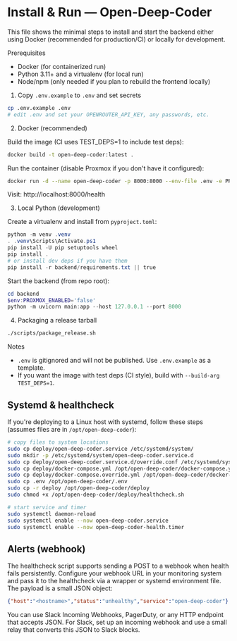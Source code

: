 # Install & Run — Open-Deep-Coder

This file shows the minimal steps to install and start the backend either using Docker (recommended for production/CI) or locally for development.

Prerequisites
- Docker (for containerized run)
- Python 3.11+ and a virtualenv (for local run)
- Node/npm (only needed if you plan to rebuild the frontend locally)

1) Copy `.env.example` to `.env` and set secrets

```bash
cp .env.example .env
# edit .env and set your OPENROUTER_API_KEY, any passwords, etc.
```

2) Docker (recommended)

Build the image (CI uses TEST_DEPS=1 to include test deps):

```bash
docker build -t open-deep-coder:latest .
```

Run the container (disable Proxmox if you don't have it configured):

```bash
docker run -d --name open-deep-coder -p 8000:8000 --env-file .env -e PROXMOX_ENABLED=false open-deep-coder:latest
```

Visit: http://localhost:8000/health

3) Local Python (development)

Create a virtualenv and install from `pyproject.toml`:

```powershell
python -m venv .venv
. .venv\Scripts\Activate.ps1
pip install -U pip setuptools wheel
pip install .
# or install dev deps if you have them
pip install -r backend/requirements.txt || true
```

Start the backend (from repo root):

```powershell
cd backend
$env:PROXMOX_ENABLED='false'
python -m uvicorn main:app --host 127.0.0.1 --port 8000
```

4) Packaging a release tarball

```bash
./scripts/package_release.sh
```

Notes
- `.env` is gitignored and will not be published. Use `.env.example` as a template.
- If you want the image with test deps (CI style), build with `--build-arg TEST_DEPS=1`.

Systemd & healthcheck
---------------------
If you're deploying to a Linux host with systemd, follow these steps (assumes files are in `/opt/open-deep-coder`):

```bash
# copy files to system locations
sudo cp deploy/open-deep-coder.service /etc/systemd/system/
sudo mkdir -p /etc/systemd/system/open-deep-coder.service.d
sudo cp deploy/open-deep-coder.service.d/override.conf /etc/systemd/system/open-deep-coder.service.d/
sudo cp deploy/docker-compose.yml /opt/open-deep-coder/docker-compose.yml
sudo cp deploy/docker-compose.override.yml /opt/open-deep-coder/docker-compose.override.yml
sudo cp .env /opt/open-deep-coder/.env
sudo cp -r deploy /opt/open-deep-coder/deploy
sudo chmod +x /opt/open-deep-coder/deploy/healthcheck.sh

# start service and timer
sudo systemctl daemon-reload
sudo systemctl enable --now open-deep-coder.service
sudo systemctl enable --now open-deep-coder-health.timer
```

Alerts (webhook)
----------------
The healthcheck script supports sending a POST to a webhook when health fails persistently. Configure your webhook URL in your monitoring system and pass it to the healthcheck via a wrapper or systemd environment file. The payload is a small JSON object:

```json
{"host":"<hostname>","status":"unhealthy","service":"open-deep-coder"}
```

You can use Slack Incoming Webhooks, PagerDuty, or any HTTP endpoint that accepts JSON. For Slack, set up an incoming webhook and use a small relay that converts this JSON to Slack blocks.

